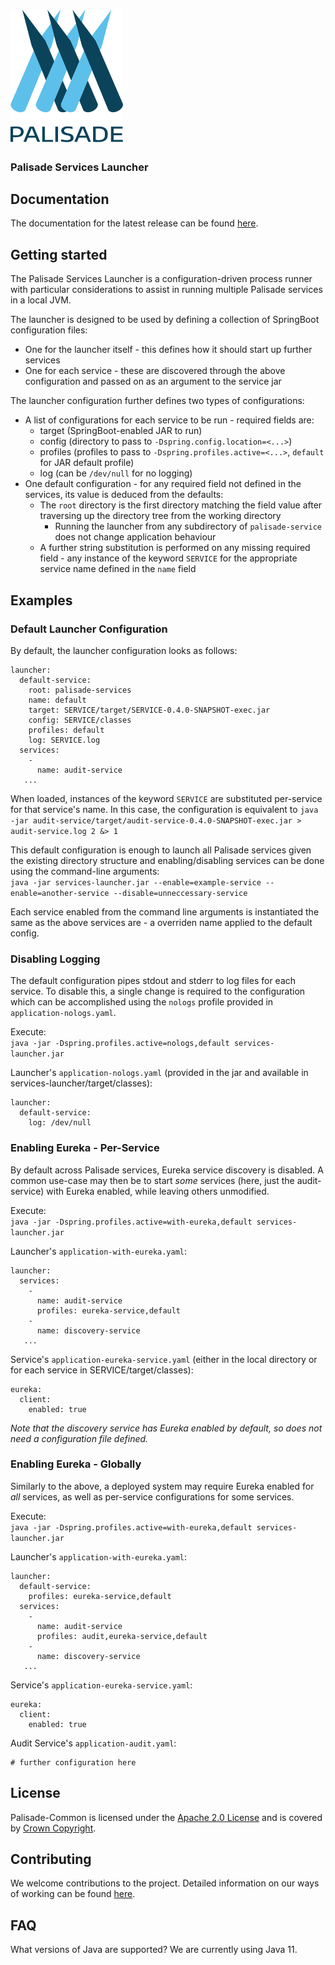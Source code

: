 <!---
Copyright 2019 Crown Copyright

Licensed under the Apache License, Version 2.0 (the "License");
you may not use this file except in compliance with the License.
You may obtain a copy of the License at

  http://www.apache.org/licenses/LICENSE-2.0

Unless required by applicable law or agreed to in writing, software
distributed under the License is distributed on an "AS IS" BASIS,
WITHOUT WARRANTIES OR CONDITIONS OF ANY KIND, either express or implied.
See the License for the specific language governing permissions and
limitations under the License.
--->


# <img src="../logos/logo.svg" width="180">

### Palisade Services Launcher

## Documentation

The documentation for the latest release can be found [here](https://gchq.github.io/Palisade).

## Getting started

The Palisade Services Launcher is a configuration-driven process runner with particular considerations to assist in running multiple Palisade services in a local JVM.

The launcher is designed to be used by defining a collection of SpringBoot configuration files:
 * One for the launcher itself - this defines how it should start up further services
 * One for each service - these are discovered through the above configuration and passed on as an argument to the service jar
 
 The launcher configuration further defines two types of configurations:
 * A list of configurations for each service to be run - required fields are:
    * target (SpringBoot-enabled JAR to run)
    * config (directory to pass to `-Dspring.config.location=<...>`)
    * profiles (profiles to pass to `-Dspring.profiles.active=<...>`, `default` for JAR default profile)
    * log (can be `/dev/null` for no logging)
 * One default configuration - for any required field not defined in the services, its value is deduced from the defaults:
    * The `root` directory is the first directory matching the field value after traversing up the directory tree from the working directory
       * Running the launcher from any subdirectory of `palisade-service` does not change application behaviour
    * A further string substitution is performed on any missing required field - any instance of the keyword `SERVICE` for the appropriate service name defined in the `name` field

## Examples

### Default Launcher Configuration
By default, the launcher configuration looks as follows:
```$xslt
launcher:
  default-service:
    root: palisade-services
    name: default
    target: SERVICE/target/SERVICE-0.4.0-SNAPSHOT-exec.jar
    config: SERVICE/classes
    profiles: default
    log: SERVICE.log
  services:
    -
      name: audit-service
   ...
```
When loaded, instances of the keyword `SERVICE` are substituted per-service for that service's name.
In this case, the configuration is equivalent to `java -jar audit-service/target/audit-service-0.4.0-SNAPSHOT-exec.jar > audit-service.log 2 &> 1`

This default configuration is enough to launch all Palisade services given the existing directory structure and enabling/disabling services can be done using the command-line arguments:  
`java -jar services-launcher.jar --enable=example-service --enable=another-service --disable=unneccessary-service`

Each service enabled from the command line arguments is instantiated the same as the above services are - a overriden name applied to the default config.

### Disabling Logging
The default configuration pipes stdout and stderr to log files for each service.
To disable this, a single change is required to the configuration which can be accomplished using the `nologs` profile provided in `application-nologs.yaml`.

Execute:  
`java -jar -Dspring.profiles.active=nologs,default services-launcher.jar`

Launcher's `application-nologs.yaml` (provided in the jar and available in services-launcher/target/classes):
```$xslt
launcher:
  default-service:
    log: /dev/null
```

### Enabling Eureka - Per-Service
By default across Palisade services, Eureka service discovery is disabled.
A common use-case may then be to start _some_ services (here, just the audit-service) with Eureka enabled, while leaving others unmodified.

Execute:  
`java -jar -Dspring.profiles.active=with-eureka,default services-launcher.jar`

Launcher's `application-with-eureka.yaml`:
```$xslt
launcher:
  services:
    -
      name: audit-service
      profiles: eureka-service,default
    -
      name: discovery-service
   ...
```

Service's `application-eureka-service.yaml` (either in the local directory or for each service in SERVICE/target/classes):
```$xslt
eureka:
  client:
    enabled: true
```

_Note that the discovery service has Eureka enabled by default, so does not need a configuration file defined._  

### Enabling Eureka - Globally
Similarly to the above, a deployed system may require Eureka enabled for _all_ services, as well as per-service configurations for some services.

Execute:  
`java -jar -Dspring.profiles.active=with-eureka,default services-launcher.jar`

Launcher's `application-with-eureka.yaml`:
```$xslt
launcher:
  default-service:
    profiles: eureka-service,default
  services:
    -
      name: audit-service
      profiles: audit,eureka-service,default
    -
      name: discovery-service
   ...
```

Service's `application-eureka-service.yaml`:
```$xslt
eureka:
  client:
    enabled: true
```

Audit Service's `application-audit.yaml`:
```$xslt
# further configuration here
```


## License

Palisade-Common is licensed under the [Apache 2.0 License](https://www.apache.org/licenses/LICENSE-2.0) and is covered by [Crown Copyright](https://www.nationalarchives.gov.uk/information-management/re-using-public-sector-information/copyright-and-re-use/crown-copyright/).


## Contributing
We welcome contributions to the project. Detailed information on our ways of working can be found [here](https://gchq.github.io/Palisade/doc/other/ways_of_working.html).


## FAQ

What versions of Java are supported? We are currently using Java 11.
